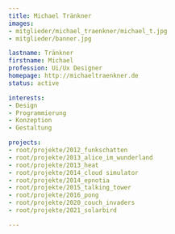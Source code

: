```yaml
---
title: Michael Tränkner
images:
- mitglieder/michael_traenkner/michael_t.jpg
- mitglieder/banner.jpg 

lastname: Tränkner
firstname: Michael
profession: Ui/Ux Designer
homepage: http://michaeltraenkner.de
status: active

interests:
- Design
- Programmierung
- Konzeption
- Gestaltung

projects:
- root/projekte/2012_funkschatten
- root/projekte/2013_alice_im_wunderland
- root/projekte/2013_heat
- root/projekte/2014_cloud simulator
- root/projekte/2014_epnotia
- root/projekte/2015_talking_tower
- root/projekte/2016_pong
- root/projekte/2020_couch_invaders
- root/projekte/2021_solarbird

---
```

